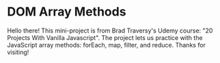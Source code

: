 # DOM Array Methods

Hello there! This mini-project is from Brad Traversy's Udemy course: "20 Projects With Vanilla Javascript". The project lets us practice with
the JavaScript array methods: forEach, map, filter, and reduce. Thanks for visiting!